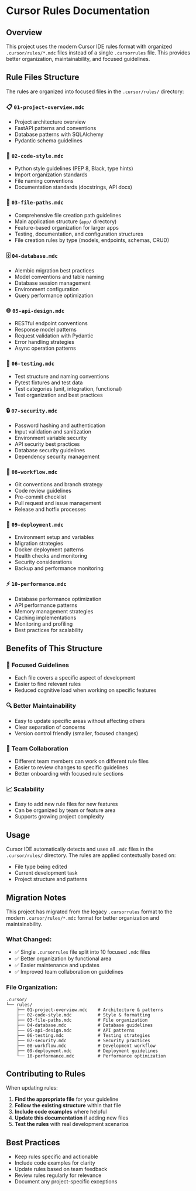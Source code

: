 # Cursor Rules Documentation

## Overview

This project uses the modern Cursor IDE rules format with organized `.cursor/rules/*.mdc` files instead of a single `.cursorrules` file. This provides better organization, maintainability, and focused guidelines.

## Rule Files Structure

The rules are organized into focused files in the `.cursor/rules/` directory:

### 📋 `01-project-overview.mdc`
- Project architecture overview
- FastAPI patterns and conventions
- Database patterns with SQLAlchemy
- Pydantic schema guidelines

### 🎨 `02-code-style.mdc`
- Python style guidelines (PEP 8, Black, type hints)
- Import organization standards
- File naming conventions
- Documentation standards (docstrings, API docs)

### 📁 `03-file-paths.mdc`
- Comprehensive file creation path guidelines
- Main application structure (`app/` directory)
- Feature-based organization for larger apps
- Testing, documentation, and configuration structures
- File creation rules by type (models, endpoints, schemas, CRUD)

### 🗄️ `04-database.mdc`
- Alembic migration best practices
- Model conventions and table naming
- Database session management
- Environment configuration
- Query performance optimization

### 🌐 `05-api-design.mdc`
- RESTful endpoint conventions
- Response model patterns
- Request validation with Pydantic
- Error handling strategies
- Async operation patterns

### 🧪 `06-testing.mdc`
- Test structure and naming conventions
- Pytest fixtures and test data
- Test categories (unit, integration, functional)
- Test organization and best practices

### 🔒 `07-security.mdc`
- Password hashing and authentication
- Input validation and sanitization
- Environment variable security
- API security best practices
- Database security guidelines
- Dependency security management

### 🔄 `08-workflow.mdc`
- Git conventions and branch strategy
- Code review guidelines
- Pre-commit checklist
- Pull request and issue management
- Release and hotfix processes

### 🚀 `09-deployment.mdc`
- Environment setup and variables
- Migration strategies
- Docker deployment patterns
- Health checks and monitoring
- Security considerations
- Backup and performance monitoring

### ⚡ `10-performance.mdc`
- Database performance optimization
- API performance patterns
- Memory management strategies
- Caching implementations
- Monitoring and profiling
- Best practices for scalability

## Benefits of This Structure

### 🎯 **Focused Guidelines**
- Each file covers a specific aspect of development
- Easier to find relevant rules
- Reduced cognitive load when working on specific features

### 🔍 **Better Maintainability**
- Easy to update specific areas without affecting others
- Clear separation of concerns
- Version control friendly (smaller, focused changes)

### 👥 **Team Collaboration**
- Different team members can work on different rule files
- Easier to review changes to specific guidelines
- Better onboarding with focused rule sections

### 📈 **Scalability**
- Easy to add new rule files for new features
- Can be organized by team or feature area
- Supports growing project complexity

## Usage

Cursor IDE automatically detects and uses all `.mdc` files in the `.cursor/rules/` directory. The rules are applied contextually based on:

- File type being edited
- Current development task
- Project structure and patterns

## Migration Notes

This project has migrated from the legacy `.cursorrules` format to the modern `.cursor/rules/*.mdc` format for better organization and maintainability.

### What Changed:
- ✅ Single `.cursorrules` file split into 10 focused `.mdc` files
- ✅ Better organization by functional area
- ✅ Easier maintenance and updates
- ✅ Improved team collaboration on guidelines

### File Organization:
```
.cursor/
└── rules/
    ├── 01-project-overview.mdc    # Architecture & patterns
    ├── 02-code-style.mdc          # Style & formatting
    ├── 03-file-paths.mdc          # File organization
    ├── 04-database.mdc            # Database guidelines
    ├── 05-api-design.mdc          # API patterns
    ├── 06-testing.mdc             # Testing strategies
    ├── 07-security.mdc            # Security practices
    ├── 08-workflow.mdc            # Development workflow
    ├── 09-deployment.mdc          # Deployment guidelines
    └── 10-performance.mdc         # Performance optimization
```

## Contributing to Rules

When updating rules:

1. **Find the appropriate file** for your guideline
2. **Follow the existing structure** within that file
3. **Include code examples** where helpful
4. **Update this documentation** if adding new files
5. **Test the rules** with real development scenarios

## Best Practices

- Keep rules specific and actionable
- Include code examples for clarity
- Update rules based on team feedback
- Review rules regularly for relevance
- Document any project-specific exceptions 